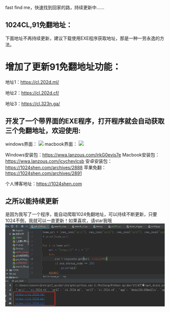 fast find me，快速找到回家的路，持续更新中......

## 1024CL,91免翻地址： ##
下面地址不再持续更新，建议下载使用EXE程序获取地址，那是一种一劳永逸的方法。
# 增加了更新91免翻地址功能：

地址1：https://cl.202d.ml/

地址2：https://cl.202d.cf/

地址3：https://cl.323n.ga/

## 开发了一个带界面的EXE程序，打开程序就会自动获取三个免翻地址，欢迎使用:
windows界面：
![](https://p1.pstatp.com/origin/pgc-image/bbe673fa348845339d7c1d43c1df8643)
macbook界面：
![](https://p1.pstatp.com/origin/pgc-image/f0998818db534b6a8988befd37df04a1)

Windows安装包：https://wwa.lanzous.com/irkG0evjs7e
Macbook安装包：https://wwa.lanzous.com/icychevlcsb
安卓安装包：https://1024shen.com/archives/2888
苹果免翻：https://1024shen.com/archives/2891

个人博客地址：https://1024shen.com

## 之所以能持续更新 ##
是因为我写了一个程序，能自动爬取1024免翻地址，可以持续不断更新，只要1024不倒，我就可以一直更新！如果喜欢，请star我哦
![](https://raw.githubusercontent.com/Sjj1024/image-all/master/1rw66P.png)
